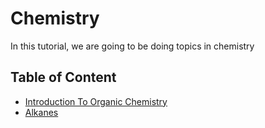 # Chemistry

In this tutorial, we are going to be doing topics in chemistry

## Table of Content

- [Introduction To Organic Chemistry](./introduction-to-organic-chemistry.md)
- [Alkanes](./alkanes)
